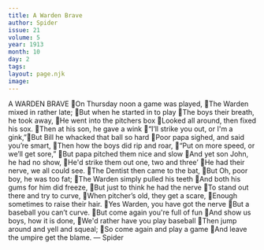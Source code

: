 ```yaml
---
title: A Warden Brave
author: Spider
issue: 21
volume: 5
year: 1913
month: 10
day: 2
tags:
layout: page.njk
image:
---
```

A WARDEN BRAVE On Thursday noon a game was played, The Warden mixed in rather late; But when he started in to play The boys their breath, he took away, He went into the pitchers box Looked all around, then fixed his sox. Then at his son, he gave a wink “I’ll strike you out, or I'm a gink,”But Bill he whacked that ball so hard Poor papa sighed, and said you’re smart, Then how the boys did rip and roar, “Put on more speed, or we’ll get sore,” But papa pitched them nice and slow And yet son John, he had no show, He'd strike them out one, two and three’ He had their nerve, we all could see. The Dentist then came to the bat, But Oh, poor boy, he was too fat; The Warden simply pulled his teeth And both his gums for him did freeze, But just to think he had the nerve To stand out there and try to curve, When pitcher’s old, they get a scare, Enough sometimes to raise their hair. Yes Warden, you have got the nerve But a baseball you can’t curve. But come again you're full of fun And show us boys, how it is done, We'd rather have you play baseball Then jump around and yell and squeal; So come again and play a game And leave the umpire get the blame. — Spider
